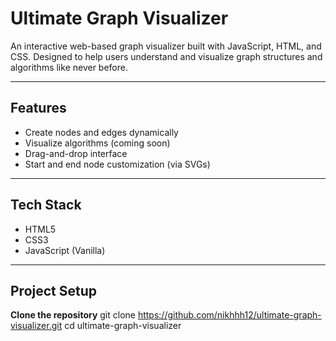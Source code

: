 # Ultimate Graph Visualizer

An interactive web-based graph visualizer built with JavaScript, HTML, and CSS. Designed to help users understand and visualize graph structures and algorithms like never before.

---

## Features

- Create nodes and edges dynamically
- Visualize algorithms (coming soon)
- Drag-and-drop interface
- Start and end node customization (via SVGs)

---

## Tech Stack

- HTML5
- CSS3
- JavaScript (Vanilla)

---

## Project Setup

   **Clone the repository**
   git clone https://github.com/nikhhh12/ultimate-graph-visualizer.git
   cd ultimate-graph-visualizer

